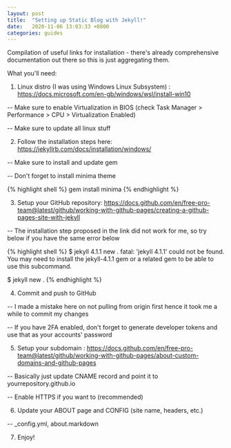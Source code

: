 ```yaml
---
layout: post
title:  "Setting up Static Blog with Jekyll!"
date:   2020-11-06 13:03:33 +0800
categories: guides
---
```



<p>Compilation of useful links for installation - there's already comprehensive documentation out there so this is just aggregating them.</p>
<p>What you'll need:</p>
<ol>
<li>Linux distro (I was using Windows Linux Subsystem) : <a href="https://docs.microsoft.com/en-gb/windows/wsl/install-win10" rel="nofollow">https://docs.microsoft.com/en-gb/windows/wsl/install-win10</a></li>
</ol>
<p>-- Make sure to enable Virtualization in BIOS (check Task Manager &gt; Performance &gt; CPU &gt; Virtualization Enabled)</p>
<p>-- Make sure to update all linux stuff</p>
<ol start="2">
<li>Follow the installation steps here: <a href="https://jekyllrb.com/docs/installation/windows/" rel="nofollow">https://jekyllrb.com/docs/installation/windows/</a></li>
</ol>
<p>-- Make sure to install and update gem</p>
<p>-- Don't forget to install minima theme</p>
<p>{% highlight shell %}
gem install minima
{% endhighlight %}</p>
<ol start="3">
<li>Setup your GitHub repository: <a href="https://docs.github.com/en/free-pro-team@latest/github/working-with-github-pages/creating-a-github-pages-site-with-jekyll">https://docs.github.com/en/free-pro-team@latest/github/working-with-github-pages/creating-a-github-pages-site-with-jekyll</a></li>
</ol>
<p>-- The installation step proposed in the link did not work for me, so try below if you have the same error below</p>
<p>{% highlight shell %}
$ jekyll 4.1.1 new .
fatal: 'jekyll 4.1.1' could not be found. You may need to install the jekyll-4.1.1 gem or a related gem to be able to use this subcommand.</p>
<p>$ jekyll new .
{% endhighlight %}</p>
<ol start="4">
<li>Commit and push to GitHub</li>
</ol>
<p>-- I made a mistake here on not pulling from origin first hence it took me a while to commit my changes</p>
<p>-- If you have 2FA enabled, don't forget to generate developer tokens and use that as your accounts' password</p>
<ol start="5">
<li>Setup your subdomain : <a href="https://docs.github.com/en/free-pro-team@latest/github/working-with-github-pages/about-custom-domains-and-github-pages">https://docs.github.com/en/free-pro-team@latest/github/working-with-github-pages/about-custom-domains-and-github-pages</a></li>
</ol>
<p>-- Basically just update CNAME record and point it to yourrepository.github.io</p>
<p>-- Enable HTTPS if you want to (recommended)</p>
<ol start="6">
<li>Update your ABOUT page and CONFIG (site name, headers, etc.)</li>
</ol>
<p>-- _config.yml, about.markdown</p>
<ol start="7">
<li>Enjoy!</li>
</ol>
